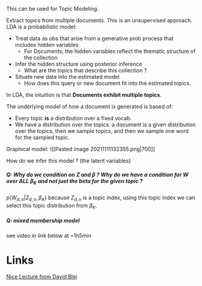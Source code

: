 
This can be used for Topic Modeling.

Extract topics from multiple documents. This is an unsupervised approach.
LDA is a probabilistic model: 
- Treat data as obs that arise from a generative prob process that includes hidden variables
	- For Documents, the hidden variables reflect the thematic structure of the collection
- Infer the hidden structure using posterior inference
	- What are the topics that describe this collection ? 
- Situate new data into the estimated model
	- How does this query or new document fit into the estimated topics.

In LDA, the intuition is that **Documents exhibit multiple topics**.

The underlying model of how a document is generated is based of: 
- Every topic **is** a distribution over a fixed vocab. 
- We have a distribution over the topics.
a document is a given distribution over the topics, then we sample topics, and then we sample one word for the sampled topic.

Graphical model:
![[Pasted image 20211111132355.png|700]]

How do we infer this model ? (the latent variables)

##### Q: Why do we condition on $Z$ and $\beta$ ? Why do we have a condition for W over ALL $\beta_K$ and not just the beta for the given topic ?

$p(W_{d,n} | Z_{d,n}, \beta_K)$ because $Z_{d,n}$ is a topic index, using this topic index we can select this topic distribution from $\beta_K$.

##### Q: mixed membership model
see video in link below at ~1h5min

# Links
[Nice Lecture from David Blei](http://videolectures.net/mlss09uk_blei_tm/)
